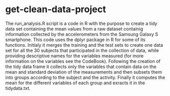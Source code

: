 # get-clean-data-project
The run_analysis.R script is a code in R with the purpose to create a tidy data set containing the mean values from a raw 
dataset containig information collected by the accelerometers from the Samsung Galaxy S smartphone.
This code uses the dplyr package in R for some of its functions.
Initialy it merges the training and the test sets to create one data set for all the 30 subjects that participated in the collection of data, while providing descriptive names for the variables measured (for more information on the variables see the CodeBook).
Following the creation of the tidy data frame it collects only the variables that contain data on the mean and standard deviation of the measurements and then subsets them into groups according to the subject and the activity.
Finally it computes the mean for the different variables of each group and exracts it in the tidydata.txt.
